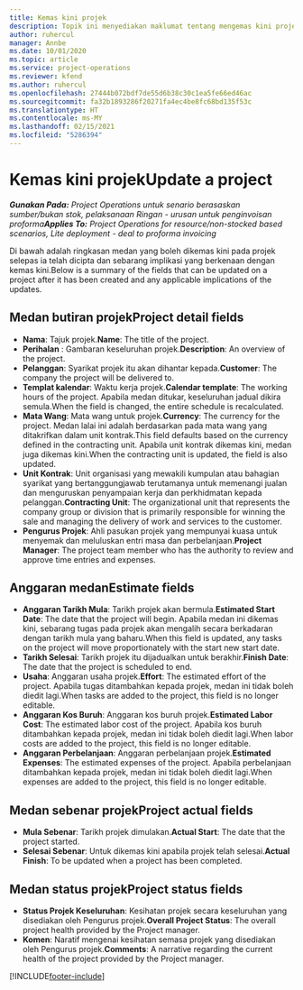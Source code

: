 ```yaml
---
title: Kemas kini projek
description: Topik ini menyediakan maklumat tentang mengemas kini projek dalam Project Operations.
author: ruhercul
manager: Annbe
ms.date: 10/01/2020
ms.topic: article
ms.service: project-operations
ms.reviewer: kfend
ms.author: ruhercul
ms.openlocfilehash: 27444b072bdf7de55d6b38c30c1ea5fe66ed46ac
ms.sourcegitcommit: fa32b1893286f20271fa4ec4be8fc68bd135f53c
ms.translationtype: HT
ms.contentlocale: ms-MY
ms.lasthandoff: 02/15/2021
ms.locfileid: "5286394"
---
```

# <a name="update-a-project"></a><span data-ttu-id="55ba3-103">Kemas kini projek</span><span class="sxs-lookup"><span data-stu-id="55ba3-103">Update a project</span></span>

<span data-ttu-id="55ba3-104">_**Gunakan Pada:** Project Operations untuk senario berasaskan sumber/bukan stok, pelaksanaan Ringan - urusan untuk penginvoisan proforma_</span><span class="sxs-lookup"><span data-stu-id="55ba3-104">_**Applies To:** Project Operations for resource/non-stocked based scenarios, Lite deployment - deal to proforma invoicing_</span></span>

<span data-ttu-id="55ba3-105">Di bawah adalah ringkasan medan yang boleh dikemas kini pada projek selepas ia telah dicipta dan sebarang implikasi yang berkenaan dengan kemas kini.</span><span class="sxs-lookup"><span data-stu-id="55ba3-105">Below is a summary of the fields that can be updated on a project after it has been created and any applicable implications of the updates.</span></span>

## <a name="project-detail-fields"></a><span data-ttu-id="55ba3-106">Medan butiran projek</span><span class="sxs-lookup"><span data-stu-id="55ba3-106">Project detail fields</span></span>

- <span data-ttu-id="55ba3-107">**Nama**: Tajuk projek.</span><span class="sxs-lookup"><span data-stu-id="55ba3-107">**Name**: The title of the project.</span></span>
- <span data-ttu-id="55ba3-108">**Perihalan** : Gambaran keseluruhan projek.</span><span class="sxs-lookup"><span data-stu-id="55ba3-108">**Description**: An overview of the project.</span></span>
- <span data-ttu-id="55ba3-109">**Pelanggan**: Syarikat projek itu akan dihantar kepada.</span><span class="sxs-lookup"><span data-stu-id="55ba3-109">**Customer**: The company the project will be delivered to.</span></span>
- <span data-ttu-id="55ba3-110">**Templat kalendar**: Waktu kerja projek.</span><span class="sxs-lookup"><span data-stu-id="55ba3-110">**Calendar template**: The working hours of the project.</span></span> <span data-ttu-id="55ba3-111">Apabila medan ditukar, keseluruhan jadual dikira semula.</span><span class="sxs-lookup"><span data-stu-id="55ba3-111">When the field is changed, the entire schedule is recalculated.</span></span>
- <span data-ttu-id="55ba3-112">**Mata Wang**: Mata wang untuk projek.</span><span class="sxs-lookup"><span data-stu-id="55ba3-112">**Currency**: The currency for the project.</span></span> <span data-ttu-id="55ba3-113">Medan lalai ini adalah berdasarkan pada mata wang yang ditakrifkan dalam unit kontrak.</span><span class="sxs-lookup"><span data-stu-id="55ba3-113">This field defaults based on the currency defined in the contracting unit.</span></span> <span data-ttu-id="55ba3-114">Apabila unit kontrak dikemas kini, medan juga dikemas kini.</span><span class="sxs-lookup"><span data-stu-id="55ba3-114">When the contracting unit is updated, the field is also updated.</span></span>
- <span data-ttu-id="55ba3-115">**Unit Kontrak**: Unit organisasi yang mewakili kumpulan atau bahagian syarikat yang bertanggungjawab terutamanya untuk memenangi jualan dan menguruskan penyampaian kerja dan perkhidmatan kepada pelanggan.</span><span class="sxs-lookup"><span data-stu-id="55ba3-115">**Contracting Unit**: The organizational unit that represents the company group or division that is primarily responsible for winning the sale and managing the delivery of work and services to the customer.</span></span> 
- <span data-ttu-id="55ba3-116">**Pengurus Projek**: Ahli pasukan projek yang mempunyai kuasa untuk menyemak dan meluluskan entri masa dan perbelanjaan.</span><span class="sxs-lookup"><span data-stu-id="55ba3-116">**Project Manager**: The project team member who has the authority to review and approve time entries and expenses.</span></span>

## <a name="estimate-fields"></a><span data-ttu-id="55ba3-117">Anggaran medan</span><span class="sxs-lookup"><span data-stu-id="55ba3-117">Estimate fields</span></span>

- <span data-ttu-id="55ba3-118">**Anggaran Tarikh Mula**: Tarikh projek akan bermula.</span><span class="sxs-lookup"><span data-stu-id="55ba3-118">**Estimated Start Date**: The date that the project will begin.</span></span> <span data-ttu-id="55ba3-119">Apabila medan ini dikemas kini, sebarang tugas pada projek akan mengalih secara berkadaran dengan tarikh mula yang baharu.</span><span class="sxs-lookup"><span data-stu-id="55ba3-119">When this field is updated, any tasks on the project will move proportionately with the start new start date.</span></span>
- <span data-ttu-id="55ba3-120">**Tarikh Selesai**: Tarikh projek itu dijadualkan untuk berakhir.</span><span class="sxs-lookup"><span data-stu-id="55ba3-120">**Finish Date**: The date that the project is scheduled to end.</span></span>
- <span data-ttu-id="55ba3-121">**Usaha**: Anggaran usaha projek.</span><span class="sxs-lookup"><span data-stu-id="55ba3-121">**Effort**: The estimated effort of the project.</span></span> <span data-ttu-id="55ba3-122">Apabila tugas ditambahkan kepada projek, medan ini tidak boleh diedit lagi.</span><span class="sxs-lookup"><span data-stu-id="55ba3-122">When tasks are added to the project, this field is no longer editable.</span></span>
- <span data-ttu-id="55ba3-123">**Anggaran Kos Buruh**: Anggaran kos buruh projek.</span><span class="sxs-lookup"><span data-stu-id="55ba3-123">**Estimated Labor Cost**: The estimated labor cost of the project.</span></span> <span data-ttu-id="55ba3-124">Apabila kos buruh ditambahkan kepada projek, medan ini tidak boleh diedit lagi.</span><span class="sxs-lookup"><span data-stu-id="55ba3-124">When labor costs are added to the project, this field is no longer editable.</span></span>
- <span data-ttu-id="55ba3-125">**Anggaran Perbelanjaan**: Anggaran perbelanjaan projek.</span><span class="sxs-lookup"><span data-stu-id="55ba3-125">**Estimated Expenses**: The estimated expenses of the project.</span></span> <span data-ttu-id="55ba3-126">Apabila perbelanjaan ditambahkan kepada projek, medan ini tidak boleh diedit lagi.</span><span class="sxs-lookup"><span data-stu-id="55ba3-126">When expenses are added to the project, this field is no longer editable.</span></span>

## <a name="project-actual-fields"></a><span data-ttu-id="55ba3-127">Medan sebenar projek</span><span class="sxs-lookup"><span data-stu-id="55ba3-127">Project actual fields</span></span>
- <span data-ttu-id="55ba3-128">**Mula Sebenar**: Tarikh projek dimulakan.</span><span class="sxs-lookup"><span data-stu-id="55ba3-128">**Actual Start**: The date that the project started.</span></span>
- <span data-ttu-id="55ba3-129">**Selesai Sebenar**: Untuk dikemas kini apabila projek telah selesai.</span><span class="sxs-lookup"><span data-stu-id="55ba3-129">**Actual Finish**: To be updated when a project has been completed.</span></span>

## <a name="project-status-fields"></a><span data-ttu-id="55ba3-130">Medan status projek</span><span class="sxs-lookup"><span data-stu-id="55ba3-130">Project status fields</span></span>

- <span data-ttu-id="55ba3-131">**Status Projek Keseluruhan**: Kesihatan projek secara keseluruhan yang disediakan oleh Pengurus projek.</span><span class="sxs-lookup"><span data-stu-id="55ba3-131">**Overall Project Status**: The overall project health provided by the Project manager.</span></span>
- <span data-ttu-id="55ba3-132">**Komen**: Naratif mengenai kesihatan semasa projek yang disediakan oleh Pengurus projek.</span><span class="sxs-lookup"><span data-stu-id="55ba3-132">**Comments**: A narrative regarding the current health of the project provided by the Project manager.</span></span>



[!INCLUDE[footer-include](../includes/footer-banner.md)]
